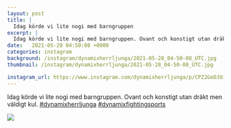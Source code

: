 ```yaml
---
layout: post
title: |
  Idag körde vi lite nogi med barngruppen
excerpt: |
  Idag körde vi lite nogi med barngruppen. Ovant och konstigt utan dräkt men väldigt kul.  
date:   2021-05-28 04:50:08 +0000
categories: instagram
background: /instagram/dynamixherrljunga/2021-05-28_04-50-08_UTC.jpg
thumbnail: /instagram/dynamixherrljunga/2021-05-28_04-50-08_UTC.jpg

instagram_url: https://www.instagram.com/dynamixherrljunga/p/CPZ2GeDJUiF
---
```

Idag körde vi lite nogi med barngruppen. Ovant och konstigt utan dräkt men väldigt kul. [#dynamixherrljunga](https://www.instagram.com/explore/tags/dynamixherrljunga/) [#dynamixfightingsports](https://www.instagram.com/explore/tags/dynamixfightingsports/)



<img src='{{ site.baseurl }}/instagram/dynamixherrljunga/2021-05-28_04-50-08_UTC.jpg' class='img-fluid' />
